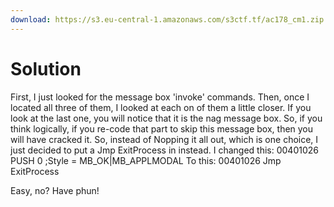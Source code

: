 ```yaml
---
download: https://s3.eu-central-1.amazonaws.com/s3ctf.tf/ac178_cm1.zip
---
```


# Solution
First, I just looked for the message box 'invoke' commands. Then, once I located all three of them, I looked at each on of them a little closer. If you look at the last one, you will notice that it is the nag message box. So, if you think logically, if you re-code that part to skip this message box, then you will have cracked it. 
So, instead of Nopping it all out, which is one choice, I just decided to put a Jmp ExitProcess in instead.
I changed this:
00401026  PUSH 0   ;Style = MB_OK|MB_APPLMODAL
To this:
00401026  Jmp ExitProcess

Easy, no?
Have phun!
